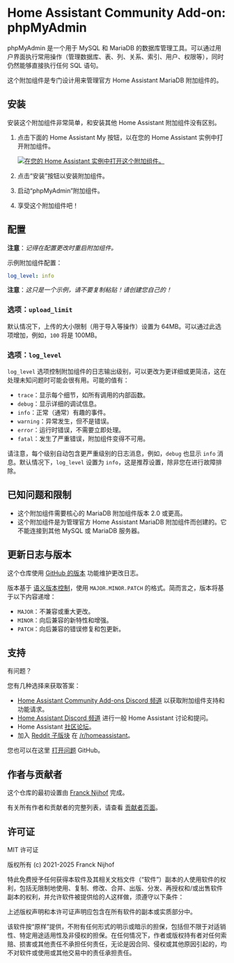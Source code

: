 # Home Assistant Community Add-on: phpMyAdmin

phpMyAdmin 是一个用于 MySQL 和 MariaDB 的数据库管理工具。可以通过用户界面执行常用操作（管理数据库、表、列、关系、索引、用户、权限等），同时仍然能够直接执行任何 SQL 语句。

这个附加组件是专门设计用来管理官方 Home Assistant MariaDB 附加组件的。

## 安装

安装这个附加组件非常简单，和安装其他 Home Assistant 附加组件没有区别。

1. 点击下面的 Home Assistant My 按钮，以在您的 Home Assistant 实例中打开附加组件。

   [![在您的 Home Assistant 实例中打开这个附加组件。][addon-badge]][addon]

1. 点击“安装”按钮以安装附加组件。
1. 启动“phpMyAdmin”附加组件。
1. 享受这个附加组件吧！

## 配置

**注意**：_记得在配置更改时重启附加组件。_

示例附加组件配置：

```yaml
log_level: info
```

**注意**：_这只是一个示例，请不要复制粘贴！请创建您自己的！_

### 选项：`upload_limit`

默认情况下，上传的大小限制（用于导入等操作）设置为 64MB。可以通过此选项增加，例如，`100` 将是 100MB。

### 选项：`log_level`

`log_level` 选项控制附加组件的日志输出级别，可以更改为更详细或更简洁，这在处理未知问题时可能会很有用。可能的值有：

- `trace`：显示每个细节，如所有调用的内部函数。
- `debug`：显示详细的调试信息。
- `info`：正常（通常）有趣的事件。
- `warning`：异常发生，但不是错误。
- `error`：运行时错误，不需要立即处理。
- `fatal`：发生了严重错误，附加组件变得不可用。

请注意，每个级别自动包含更严重级别的日志消息，例如，`debug` 也显示 `info` 消息。默认情况下，`log_level` 设置为 `info`，这是推荐设置，除非您在进行故障排除。

## 已知问题和限制

- 这个附加组件需要核心的 MariaDB 附加组件版本 2.0 或更高。
- 这个附加组件是为管理官方 Home Assistant MariaDB 附加组件而创建的。它不能连接到其他 MySQL 或 MariaDB 服务器。

## 更新日志与版本

这个仓库使用 [GitHub 的版本][releases] 功能维护更改日志。

版本基于 [语义版本控制][semver]，使用 `MAJOR.MINOR.PATCH` 的格式。简而言之，版本将基于以下内容递增：

- `MAJOR`：不兼容或重大更改。
- `MINOR`：向后兼容的新特性和增强。
- `PATCH`：向后兼容的错误修复和包更新。

## 支持

有问题？

您有几种选择来获取答案：

- [Home Assistant Community Add-ons Discord 频道][discord] 以获取附加组件支持和功能请求。
- [Home Assistant Discord 频道][discord-ha] 进行一般 Home Assistant 讨论和提问。
- Home Assistant [社区论坛][forum]。
- 加入 [Reddit 子版块][reddit] 在 [/r/homeassistant][reddit]。

您也可以在这里 [打开问题][issue] GitHub。

## 作者与贡献者

这个仓库的最初设置由 [Franck Nijhof][frenck] 完成。

有关所有作者和贡献者的完整列表，请查看 [贡献者页面][contributors]。

## 许可证

MIT 许可证

版权所有 (c) 2021-2025 Franck Nijhof

特此免费授予任何获得本软件及其相关文档文件（“软件”）副本的人使用软件的权利，包括无限制地使用、复制、修改、合并、出版、分发、再授权和/或出售软件副本的权利，并允许软件被提供给的人这样做，须遵守以下条件：

上述版权声明和本许可证声明应包含在所有软件的副本或实质部分中。

该软件按“原样”提供，不附有任何形式的明示或暗示的担保，包括但不限于对适销性、特定用途适用性及非侵权的担保。在任何情况下，作者或版权持有者对任何索赔、损害或其他责任不承担任何责任，无论是因合同、侵权或其他原因引起的，均不对软件或使用或其他交易中的责任承担责任。

[addon-badge]: https://my.home-assistant.io/badges/supervisor_addon.svg
[addon]: https://my.home-assistant.io/redirect/supervisor_addon/?addon=a0d7b954_phpmyadmin&repository_url=https%3A%2F%2Fgithub.com%2Fhassio-addons%2Frepository
[contributors]: https://github.com/hassio-addons/addon-phpmyadmin/graphs/contributors
[discord-ha]: https://discord.gg/c5DvZ4e
[discord]: https://discord.me/hassioaddons
[forum]: https://community.home-assistant.io/t/home-assistant-community-add-on-phpmyadmin/171729?u=frenck
[frenck]: https://github.com/frenck
[issue]: https://github.com/hassio-addons/addon-phpmyadmin/issues
[reddit]: https://reddit.com/r/homeassistant
[releases]: https://github.com/hassio-addons/addon-phpmyadmin/releases
[semver]: https://semver.org/spec/v2.0.0.html